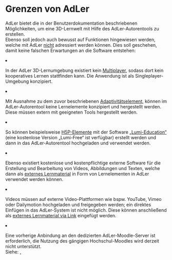 # Grenzen von AdLer

<show-structure/>
<chapter title="Grenzen" >
<p>
    AdLer bietet die in der Benutzerdokumentation beschriebenen Möglichkeiten, um eine 3D-Lernwelt mit Hilfe des AdLer-Autorentools zu erstellen.<br/>
    Ebenso soll jedoch auch bewusst auf Funktionen hingewiesen werden, welche mit AdLer <u>nicht</u> adressiert werden können. 
    Dies soll geschehen, damit keine falschen Erwartungen an die Software entstehen:
</p>
<list>
    <li>
        <p id="Multiplayer">
            In der AdLer 3D-Lernumgebung existiert kein <a href="Multiplayer-GE.md">Multiplayer</a>, 
            sodass dort kein kooperatives Lernen stattfinden kann. Die Anwendung ist als Singleplayer-Umgebung konzipiert.
        </p>
    </li>
    <li>
        <p id="Lernelemente">
            Mit Ausnahme zu dem zuvor beschriebenen <a href="Didaktik-Autorentool-Adaptivitaetselement-BD.md">Adaptivitätselement</a>, 
            können im AdLer-Autorentool keine Lernelemente konzipiert und hergestellt werden. <br/>
            Diese müssen extern mit geeigneten Tools hergestellt werden. 
        </p>
        <list>
            <li>
                <p>
                    So können beispielsweise <a href="H5P-GE.md">H5P-Elemente</a> mit der Software 
                    <a href="https://lumi.education/de/">„Lumi-Education“</a> 
                    (eine kostenlose Version „Lumi-Free“ ist verfügbar) erstellt werden und dann in das AdLer-Autorentool hochgeladen und verwendet werden.
                </p>
            </li>
            <li>
                <p>
                    Ebenso existiert kostenlose und kostenpflichtige externe Software für die Erstellung und Bearbeitung von Videos, Abbildungen und Texten, 
                    welche dann als 
                    <a href="ManualAuthoringBedienungArbeitsflaecheLinkeSidebarExternesLernmaterialHinzufuegen.topic#externes_lernmaterial_datei">externes Lernmaterial</a> 
                    in Form von Lernelementen in AdLer verwendet werden können.
                </p>
            </li>
            <li>
                <p>
                    Videos müssen auf externe Video-Plattformen wie bspw. YouTube, Vimeo oder Dailymotion hochgeladen und freigegeben werden;
                    ein direktes Einfügen in das AdLer-System ist nicht möglich.
                    Diese können anschließend als 
                    <a href="ManualAuthoringBedienungArbeitsflaecheLinkeSidebarExternesLernmaterialHinzufuegen.topic#externes_lernmaterial_link">externes Lernmaterial via Link</a> 
                    eingefügt werden.
                </p>
            </li>
        </list>
    </li>
    <li>
        <p id="Abhaengigkeiten">
            Eine vorherige Anbindung an den dedizierten AdLer-Moodle-Server ist erforderlich, 
            die Nutzung des gängigen Hochschul-Moodles wird derzeit nicht unterstützt. <br/>Siehe:
            <a href="Architektur.md"/>, <a href="ManualAuthoringAdLer-System.topic"/>
        </p>
    </li>
</list>
</chapter>